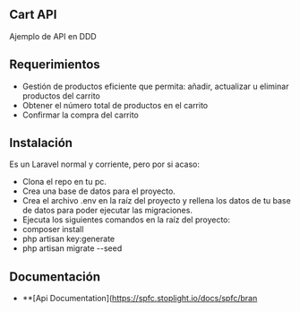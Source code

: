 ## Cart API

Ajemplo de API en DDD

## Requerimientos

- Gestión de productos eficiente que permita: añadir, actualizar u eliminar productos del carrito
- Obtener el número total de productos en el carrito
- Confirmar la compra del carrito

## Instalación

Es un Laravel normal y corriente, pero por si acaso:

- Clona el repo en tu pc.
- Crea una base de datos para el proyecto.
- Crea el archivo .env en la raíz del proyecto y rellena los datos de tu base de datos para poder ejecutar las migraciones.
- Ejecuta los siguientes comandos en la raíz del proyecto:
- composer install
- php artisan key:generate
- php artisan migrate --seed

## Documentación

- **[Api Documentation](https://spfc.stoplight.io/docs/spfc/bran
